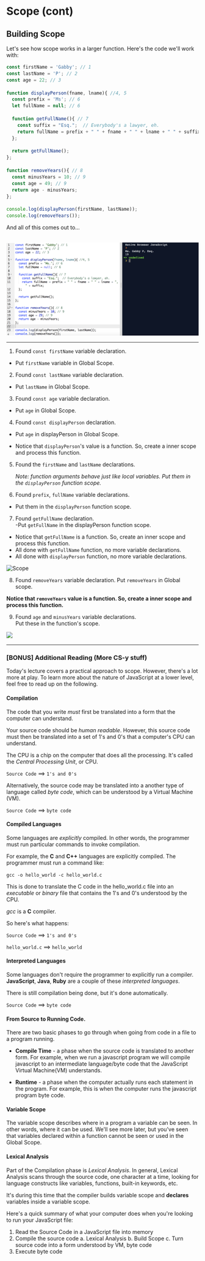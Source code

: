 # Scope (cont)

## Building Scope

Let's see how scope works in a larger function. Here's the code we'll work with:

```js
const firstName = 'Gabby'; // 1
const lastName = 'P'; // 2
const age = 22; // 3

function displayPerson(fname, lname){ //4, 5
  const prefix = 'Ms'; // 6
  let fullName = null; // 6

  function getFullName(){ // 7
    const suffix = "Esq.";  // Everybody's a lawyer, eh.
    return fullName = prefix + " " + fname + " " + lname + " " + suffix;
  };

  return getFullName();
};

function removeYears(){ // 8
  const minusYears = 10; // 9
  const age = 49; // 9
  return age - minusYears;
};

console.log(displayPerson(firstName, lastName));
console.log(removeYears());
```

And all of this comes out to... 

<br>

<img src="images/bigscope.png">

<hr>

1. Found `const firstName` variable declaration.  
  - Put `firstName` variable in Global Scope.  
2. Found `const lastName` variable declaration.  
  - Put `lastName` in Global Scope.  
3. Found `const age` variable declaration.  
  - Put `age` in Global Scope.  
4. Found `const displayPerson` declaration.  
  - Put `age` in displayPerson in Global Scope.

  - Notice that `displayPerson`'s value is a function. So, create a inner scope and process this function.

5. Found the `firstName` and `lastName` declarations.

    *Note: function arguments behave just like local variables.  Put them in the `displayPerson` function scope.*

6. Found `prefix`, `fullName` variable declarations.  
  - Put them in the `displayPerson` function scope.  
7. Found `getFullName` declaration.  
  -Put `getFullName` in the displayPerson function scope.

  - Notice that `getFullName` is a function. So, create an inner scope and  process this function.
  - All done with `getFullName` function, no more variable declarations.
  - All done with `displayPerson` function, no more variable declarations.

![Scope](https://i.imgur.com/Ex9a0qB.png)

8. Found `removeYears` variable declaration.
Put `removeYears` in Global scope.  

**Notice that `removeYears` value is a function. So, create a inner scope and process this function.**

9. Found `age` and `minusYears` variable declarations.  
Put these in the function's scope.

![](https://i.imgur.com/cA6kaw5.png)

-----

### [BONUS] Additional Reading (More CS-y stuff)

Today's lecture covers a practical approach to scope. However, there's a lot more at play. To learn more about the nature of JavaScript at a lower level, feel free to read up on the following.

#### Compilation

The code that you write *must* first be translated into a form that the computer can understand.

Your source code should be _human readable_. However, this source code must then be translated into a set of 1's and 0's that a computer's CPU can understand.

The CPU is a chip on the computer that does all the processing. It's called the _Central Processing Unit_, or CPU.

`Source Code`  ==>  `1's and 0's`

Alternatively, the source code may be translated into a another type of language called _byte code_, which can be understood by a Virtual Machine (VM).

`Source Code` ==> `byte code`

#### Compiled Languages

Some languages are *explicitly* compiled. In other words, the programmer must run particular commands to invoke compilation.

For example, the **C** and **C++** languages are explicitly compiled. The programmer must run a command like:

`gcc -o hello_world -c hello_world.c`

This is done to translate the C code in the hello_world.c file into an *executable* or *binary* file that contains the 1's and 0's understood by the CPU.

*gcc* is a **C** compiler.

So here's what happens:

`Source Code`  ==>  `1's and 0's`

`hello_world.c`  ==>  `hello_world`

#### Interpreted Languages
Some languages don't require the programmer to explicitly run a compiler. **JavaScript**, **Java**, **Ruby** are a couple of these _interpreted languages_.

There is still compilation being done, but it's done automatically.

`Source Code` ==> `byte code`

#### From Source to Running Code.
There are two basic phases to go through when going from code in a file to a program running.

- **Compile Time** - a phase when the source code is translated to another form. For example, when we run a javascript program we will compile javascript to an intermediate language/byte code that the JavaScript Virtual Machine(VM) understands.

- **Runtime** - a phase when the computer actually runs each statement in the program.  For example, this is when the computer runs the javascript program byte code.

#### Variable Scope

The variable scope describes where in a program a variable can be seen. In other words, where it can be used. We'll see more later, but you've seen that variables declared within a function cannot be seen or used in the Global Scope.

#### Lexical Analysis

Part of the Compilation phase is _Lexical Analysis_. In general, Lexical Analysis scans through the source code, one character at a time, looking for language constructs like variables, functions, built-in keywords, etc.

It's during this time that the compiler builds variable scope and **declares** variables inside a variable scope.

Here's a quick summary of what your computer does when you're looking to run your JavaScript file:

  1. Read the Source Code in a JavaScript file into memory
  2. Compile the source code
    a. Lexical Analysis
    b. Build Scope
    c. Turn source code into a form understood by VM, byte code
  3. Execute byte code
